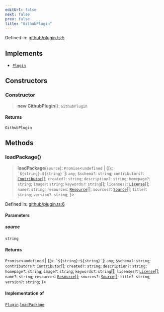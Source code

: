 ```yaml
---
editUrl: false
next: false
prev: false
title: "GithubPlugin"
---
```


Defined in: [github/plugin.ts:5](https://github.com/datisthq/dpkit/blob/7a3ebb9422265a09d2e84e0952d10e0101139f80/github/plugin.ts#L5)

## Implements

- [`Plugin`](/reference/dpkit/plugin/)

## Constructors

### Constructor

> **new GithubPlugin**(): `GithubPlugin`

#### Returns

`GithubPlugin`

## Methods

### loadPackage()

> **loadPackage**(`source`): `Promise`\<`undefined` \| \{[`x`: `` `${string}:${string}` ``]: `any`; `$schema?`: `string`; `contributors?`: [`Contributor`](/reference/dpkit/contributor/)[]; `created?`: `string`; `description?`: `string`; `homepage?`: `string`; `image?`: `string`; `keywords?`: `string`[]; `licenses?`: [`License`](/reference/dpkit/license/)[]; `name?`: `string`; `resources`: [`Resource`](/reference/dpkit/resource/)[]; `sources?`: [`Source`](/reference/dpkit/source/)[]; `title?`: `string`; `version?`: `string`; \}\>

Defined in: [github/plugin.ts:6](https://github.com/datisthq/dpkit/blob/7a3ebb9422265a09d2e84e0952d10e0101139f80/github/plugin.ts#L6)

#### Parameters

##### source

`string`

#### Returns

`Promise`\<`undefined` \| \{[`x`: `` `${string}:${string}` ``]: `any`; `$schema?`: `string`; `contributors?`: [`Contributor`](/reference/dpkit/contributor/)[]; `created?`: `string`; `description?`: `string`; `homepage?`: `string`; `image?`: `string`; `keywords?`: `string`[]; `licenses?`: [`License`](/reference/dpkit/license/)[]; `name?`: `string`; `resources`: [`Resource`](/reference/dpkit/resource/)[]; `sources?`: [`Source`](/reference/dpkit/source/)[]; `title?`: `string`; `version?`: `string`; \}\>

#### Implementation of

[`Plugin`](/reference/dpkit/plugin/).[`loadPackage`](/reference/dpkit/plugin/#loadpackage)
